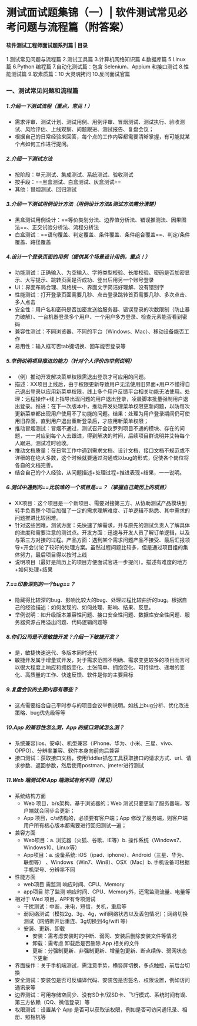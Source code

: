# 测试面试题集锦（一）| 软件测试常见必考问题与流程篇（附答案）



#### 软件测试工程师面试题系列篇 | 目录

1.测试常见问题与流程篇
2.测试工具篇
3.计算机网络知识篇
4.数据库篇
5.Linux 篇
6.Python 编程篇
7.自动化测试篇：包含 Selenium、Appium 和接口测试
8.性能测试篇
9.软素质篇：10 大灵魂拷问
10.反问面试官篇

### 一、测试常见问题和流程篇

##### 1.介绍一下测试流程（重点，常见！）

- 需求评审、测试计划、测试用例、用例评审、冒烟测试、测试执行、验收测试、风险评估、上线观察、问题跟进、测试报告、复盘会议；
- 根据自己的日常经验来回答，每个点的工作内容都需要清晰掌握，有可能就某个点如何工作进行提问。

##### 2.介绍一下测试方法

- 按阶段：单元测试、集成测试、系统测试、验收测试
- 按手段：==黑盒测试、白盒测试、灰盒测试==
- 其他：冒烟测试、回归测试

##### 3.介绍一下测试用例设计方法（用例设计方法&测试方法需分清楚）

- 黑盒测试用例设计：==等价类划分法、边界值分析法、错误推测法、因果图法==、正交试验分析法、流程分析法
- 白盒测试：==语句覆盖、判定覆盖、条件覆盖、条件组合覆盖==、判定/条件覆盖、路径覆盖

##### 4.设计一个登录页面的用例（提供某个场景设计用例，重点！）

- 功能测试：正确输入、为空输入、字符类型校验、长度校验、密码是否加密显示、大写提示、跳转页面是否成功、登出后用另一个账号登录
- UI：界面布局合理、风格统一、界面文字简洁好理解、没有错别字
- 性能测试：打开登录页面需要几秒、点击登录跳转首页需要几秒、多次点击、多人点击
- 安全性：用户名和密码是否加密发送给服务器、错误登录的次数限制（防止暴力破解）、一台机器登录多个用户、一个用户多方登录、检查元素能否看到密码
- 兼容性测试：不同浏览器、不同的平台（Windows、Mac）、移动设备能否工作
- 易用性：输入框可否tab键切换、回车能否登录等

##### 5.举例说明项目推进的能力（针对个人评价的举例说明）

- （例）推动开发解决菜单权限需退出登录才可应用的问题。
- 描述：XX项目上线后，由于权限更新导致用户无法使用旧界面+用户不懂得自己退出登录以应用新菜单权限，线上多个用户反馈平台相关功能无法使用。处理：远程操作+线上指导出现问题的用户退出登录，凌晨脚本批量强制用户退出登录。推进：在下一次版本中，推动开发处理菜单权限更新问题，以防每次更新菜单都出现用户使用不了功能的问题。结果：处理为用户登录期间仍可使用旧界面，直到用户退出重新登录后，才应用新菜单权限；
- 推动冒烟测试：冒烟不通过，测试召开会议罗列项目不通的模块、存在的问题，一一对应到每个人去跟进，得到解决的时间，后续项目群说明并艾特每个人跟进。测试准时验收。
- 推动文档质量：在日常工作中遇到需求文档、设计文档、接口文档不规范或不详细的在绝大多数，这个时候就要通过沟通或以bug的形式，促使各个岗位将各自的文档完善。
- 结合自己的个人经验，从问题描述+处理过程+推进表现+结果，一一说明。

##### 6.测试中遇到的==比较难的一个项目是==？（掌握自己简历上的项目）

- XX项目：这个项目是一个新项目、需要对接第三方、从协助测试产品模块到转手负责整个项目加强了一定的需求理解难度、订单逻辑不熟悉、其中需求的问题推进比较困难。
- 针对这些困难，测试方面：先快速了解需求，并与原先的测试负责人了解具体的进度和需要注意的测试点。开发方面：迅速与开发人员了解订单逻辑，以及与第三方对接的过程。产品方面：遇到某个需求问题产品不接受、最后汇报领导+开会讨论了较好的处理方案。虽然过程问题比较多，但是通过项目组的集体努力，最后项目得以按时上线
- 说明项目（最好是简历上的项目方便面试官进一步提问）。描述有难度的地方+如何处理+结果

##### 7.==印象深刻的一个bug==？

- 隐藏得比较深的bug、影响比较大的bug、处理过程比较曲折的bug。根据自己的经验描述：如何发现的、如何处理、影响、结果、反思。
- 举例说明：如升级版本兼容性问题、接口安全性问题、数据库安全性问题、服务器资源占用溢出问题、代码逻辑问题等

##### 8.你们公司是不是敏捷开发？介绍一下敏捷开发？

- 是，敏捷快速迭代、多版本同时迭代
- 敏捷开发属于增量式开发，对于需求范围不明确、需求变更较多的项目而言可以很大程度上响应和拥抱变化、主张简单、拥抱变化、可持续性、递增的变化、高质量的工作、快速反馈、软件是你的主要目标

##### 9.复盘会议的主要内容有哪些？

- 这点需要结合自己平时参与的项目会议举例说明。如线上bug分析、优化改进策略、bug优先级等等

##### 10.App 的兼容性怎么测，App 的接口测试怎么测？

- 系统兼容(ios、安卓)、机型兼容（iPhone、华为、小米、三星、vivo、OPPO）、分辨率兼容、软件本身向前向后兼容
- 接口测试：获取接口文档，使用fiddler抓包工具获取接口的请求方式、url、请求参数、返回参数，然后使用postman、jmeter进行测试

##### 11.Web 端测试和 App 端测试有何不同（常见）

- 系统结构方面
  - Web 项目，b/s架构，基于浏览器的；Web 测试只要更新了服务器端，客户端就会同步会更新；
  - App 项目，c/s结构的，必须要有客户端；App 修改了服务端，则客户端用户所有核心版本都需要进行回归测试一遍；
- 兼容方面
  - Web项目：a. 浏览器（火狐、谷歌、IE等）b. 操作系统（Windows7、Windows10、Linux等）
  - App项目：a. 设备系统: iOS（ipad、iphone）、Android（三星、华为、联想等） 、Windows（Win7、Win8）、OSX（Mac）b. 手机设备可根据 手机型号、分辨率不同
- 性能方面
  - web项目 需监测 响应时间、CPU、Memory
  - app项目 除了监测 响应时间、CPU、Memory外，还需监测流量、电量等
- 相对于 Wed 项目，APP有专项测试
  - 干扰测试：中断，来电，短信，关机，重启等
  - 弱网络测试（模拟2g、3g、4g，wifi网络状态以及丢包情况）；网络切换测试（网络断开后重连、3g切换到4g/wifi 等）
  - 安装、更新、卸载
    - 安装：需考虑安装时的中断、弱网、安装后删除安装文件等情况
    - 卸载：需考虑 卸载后是否删除 App 相关的文件
    - 更新：分强制更新、非强制更新、增量包更新、断点续传、弱网状态下更新
- 界面操作：关于手机端测试，需注意手势，横竖屏切换，多点触控，前后台切换
- 安全测试：安装包是否可反编译代码、安装包是否签名、权限设置，例如访问通讯录等
- 边界测试：可用存储空间少、没有SD卡/双SD卡、飞行模式、系统时间有误、第三方依赖（QQ、微信登录）等
- 权限测试：设置某个 App 是否可以获取该权限，例如是否可访问通讯录、相册、照相机等